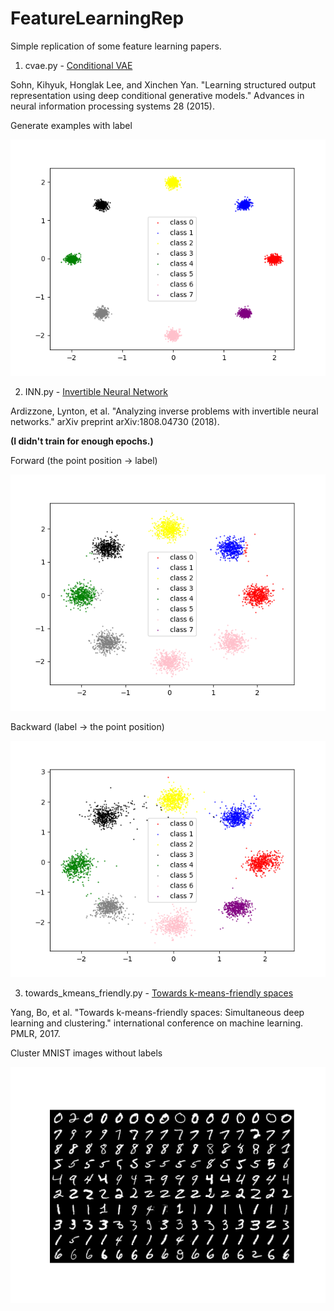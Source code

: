 # FeatureLearningRep

Simple replication of some feature learning papers.

1. cvae.py - [Conditional VAE](https://proceedings.neurips.cc/paper/2015/file/8d55a249e6baa5c06772297520da2051-Paper.pdf)

Sohn, Kihyuk, Honglak Lee, and Xinchen Yan. "Learning structured output representation using deep conditional generative models." Advances in neural information processing systems 28 (2015).

Generate examples with label

![cvae](./eval/cvae.png)


2. INN.py - [Invertible Neural Network](https://arxiv.org/pdf/1808.04730.pdf)

Ardizzone, Lynton, et al. "Analyzing inverse problems with invertible neural networks." arXiv preprint arXiv:1808.04730 (2018).

****(I didn't train for enough epochs.)****

Forward (the point position -> label)

![Forward prediction](./eval/ForwardINN.png)

Backward (label -> the point position)

![Backward prediction](./eval/BackwardINN.png)


3. towards_kmeans_friendly.py - [Towards k-means-friendly spaces](http://proceedings.mlr.press/v70/yang17b/yang17b.pdf)

Yang, Bo, et al. "Towards k-means-friendly spaces: Simultaneous deep learning and clustering." international conference on machine learning. PMLR, 2017.

Cluster MNIST images without labels

![Clustering result](./eval/toward_kmeans.png)

